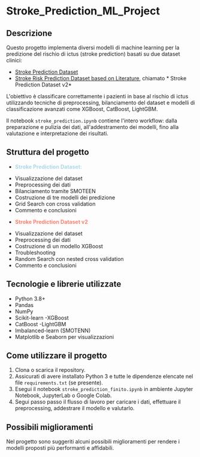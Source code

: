 # Stroke_Prediction_ML_Project
## Descrizione

Questo progetto implementa diversi modelli di machine learning per la predizione del rischio di ictus (stroke prediction) basati su due dataset clinici:
* [Stroke Prediction Dataset](https://www.kaggle.com/datasets/fedesoriano/stroke-prediction-dataset)
* [Stroke Risk Prediction Dataset based on Literature](https://www.kaggle.com/datasets/fedesoriano/stroke-prediction-dataset), chiamato * Stroke Prediction Dataset v2*


  
L'obiettivo è classificare correttamente i pazienti in base al rischio di ictus utilizzando tecniche di preprocessing, bilanciamento del dataset e modelli di classificazione avanzati come XGBoost, CatBoost, LightGBM.

Il notebook `stroke_prediction.ipynb` contiene l'intero workflow: dalla preparazione e pulizia dei dati, all'addestramento dei modelli, fino alla valutazione e interpretazione dei risultati.

## Struttura del progetto

- <font color="lightblue">**Stroke Prediction Dataset:**</font> 
* Visualizzazione del dataset
* Preprocessing dei dati
* Bilanciamento tramite SMOTEEN
* Costruzione di tre modelli dei predizione
* Grid Search con cross validation
* Commento e conclusioni

- <font color="salmon">**Stroke Prediction Dataset v2**</font>
* Visualizzazione del dataset
* Preprocessing dei dati
* Costruzione di un modello XGBoost
* Troubleshooting
* Random Search con nested cross validation
* Commento e conclusioni

## Tecnologie e librerie utilizzate

- Python 3.8+
- Pandas
- NumPy
- Scikit-learn
-XGBoost
- CatBoost
-LightGBM
- Imbalanced-learn (SMOTENN)
- Matplotlib e Seaborn per visualizzazioni

## Come utilizzare il progetto

1. Clona o scarica il repository.
2. Assicurati di avere installato Python 3 e tutte le dipendenze elencate nel file `requirements.txt` (se presente). 
3. Esegui il notebook `stroke_prediction_finito.ipynb` in ambiente Jupyter Notebook,  JupyterLab o Google Colab.
4. Segui passo passo il flusso di lavoro per caricare i dati, effettuare il preprocessing, addestrare il modello e valutarlo.

## Possibili miglioramenti
Nel progetto sono suggeriti alcuni possibili miglioramenti per rendere i modelli proposti più performanti e affidabili.



